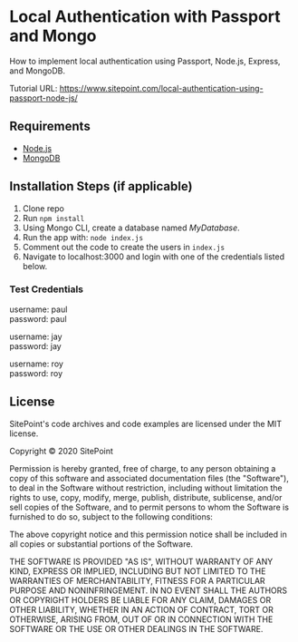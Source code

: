 # Local Authentication with Passport and Mongo

How to implement local authentication using Passport, Node.js, Express, and MongoDB.

Tutorial URL: https://www.sitepoint.com/local-authentication-using-passport-node-js/

## Requirements

* [Node.js](http://nodejs.org/)
* [MongoDB](https://www.mongodb.org/)

## Installation Steps (if applicable)

1. Clone repo
2. Run `npm install`
3. Using Mongo CLI, create a database named *MyDatabase*.
4. Run the app with: `node index.js`
5. Comment out the code to create the users in `index.js`
5. Navigate to localhost:3000 and login with one of the credentials listed below.

### Test Credentials

username: paul\
password: paul

username: jay\
password: jay

username: roy\
password: roy

## License

SitePoint's code archives and code examples are licensed under the MIT license.

Copyright © 2020 SitePoint

Permission is hereby granted, free of charge, to any person obtaining a copy of this software and associated documentation files (the "Software"), to deal in the Software without restriction, including without limitation the rights to use, copy, modify, merge, publish, distribute, sublicense, and/or sell copies of the Software, and to permit persons to whom the Software is furnished to do so, subject to the following conditions:

The above copyright notice and this permission notice shall be included in all copies or substantial portions of the Software.

THE SOFTWARE IS PROVIDED "AS IS", WITHOUT WARRANTY OF ANY KIND, EXPRESS OR IMPLIED, INCLUDING BUT NOT LIMITED TO THE WARRANTIES OF MERCHANTABILITY, FITNESS FOR A PARTICULAR PURPOSE AND NONINFRINGEMENT. IN NO EVENT SHALL THE AUTHORS OR COPYRIGHT HOLDERS BE LIABLE FOR ANY CLAIM, DAMAGES OR OTHER LIABILITY, WHETHER IN AN ACTION OF CONTRACT, TORT OR OTHERWISE, ARISING FROM, OUT OF OR IN CONNECTION WITH THE SOFTWARE OR THE USE OR OTHER DEALINGS IN THE SOFTWARE.
